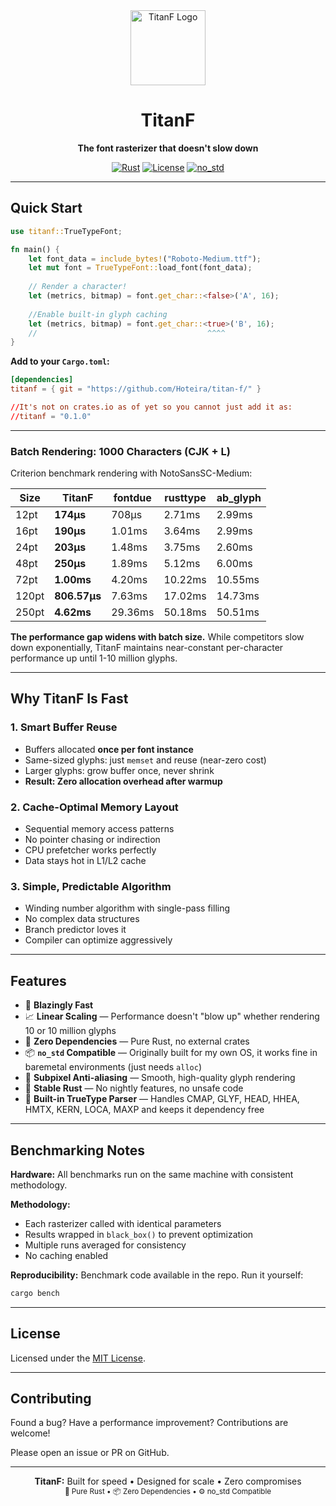 <div align="center">
  <img src="https://github.com/Hoteira/titan-f/img/icon.png" alt="TitanF Logo" width="120" height="120">
  
  # TitanF
  
  **The font rasterizer that doesn't slow down**
  
  [![Rust](https://img.shields.io/badge/rust-%23000000.svg?style=flat&logo=rust&logoColor=white)](https://www.rust-lang.org/)
  [![License](https://img.shields.io/badge/license-MIT-blue.svg)](LICENSE-MIT)
  [![no_std](https://img.shields.io/badge/no__std-compatible-success.svg)](https://docs.rust-embedded.org/book/)

</div>

---

## Quick Start
```rust
use titanf::TrueTypeFont;

fn main() {
    let font_data = include_bytes!("Roboto-Medium.ttf");
    let mut font = TrueTypeFont::load_font(font_data);
    
    // Render a character!
    let (metrics, bitmap) = font.get_char::<false>('A', 16);
    
    //Enable built-in glyph caching
    let (metrics, bitmap) = font.get_char::<true>('B', 16);
    //                                      ^^^^
}
```

**Add to your `Cargo.toml`:**
```toml
[dependencies]
titanf = { git = "https://github.com/Hoteira/titan-f/" }

//It's not on crates.io as of yet so you cannot just add it as:
//titanf = "0.1.0"
```

---



### Batch Rendering: 1000 Characters (CJK + L)

Criterion benchmark rendering with NotoSansSC-Medium:

| Size | TitanF | fontdue | rusttype | ab_glyph | 
|------|--------|---------|----------|----------|
| 12pt | **174µs** | 708µs | 2.71ms | 2.99ms |
| 16pt | **190µs** | 1.01ms | 3.64ms | 2.99ms |
| 24pt | **203µs** | 1.48ms | 3.75ms | 2.60ms |
| 48pt | **250µs** | 1.89ms | 5.12ms | 6.00ms |
| 72pt | **1.00ms** | 4.20ms | 10.22ms | 10.55ms |
| 120pt | **806.57µs** | 7.63ms | 17.02ms | 14.73ms |
| 250pt | **4.62ms** | 29.36ms | 50.18ms | 50.51ms |

**The performance gap widens with batch size.** While competitors slow down exponentially, TitanF maintains near-constant per-character performance up until 1-10 million glyphs.

---

## Why TitanF Is Fast

### 1. Smart Buffer Reuse
- Buffers allocated **once per font instance**
- Same-sized glyphs: just `memset` and reuse (near-zero cost)
- Larger glyphs: grow buffer once, never shrink
- **Result: Zero allocation overhead after warmup**

### 2. Cache-Optimal Memory Layout
- Sequential memory access patterns
- No pointer chasing or indirection
- CPU prefetcher works perfectly
- Data stays hot in L1/L2 cache

### 3. Simple, Predictable Algorithm
- Winding number algorithm with single-pass filling
- No complex data structures
- Branch predictor loves it
- Compiler can optimize aggressively

---

## Features

- 🚀 **Blazingly Fast** 
- 📈 **Linear Scaling** — Performance doesn't "blow up" whether rendering 10 or 10 million glyphs
- 🦀 **Zero Dependencies** — Pure Rust, no external crates
- 📦 **`no_std` Compatible** — Originally built for my own OS, it works fine in baremetal environments (just needs `alloc`)
- 🎨 **Subpixel Anti-aliasing** — Smooth, high-quality glyph rendering
- 💯 **Stable Rust** — No nightly features, no unsafe code
- 🔧 **Built-in TrueType Parser** — Handles CMAP, GLYF, HEAD, HHEA, HMTX, KERN, LOCA, MAXP and keeps it dependency free

---

## Benchmarking Notes

**Hardware:** All benchmarks run on the same machine with consistent methodology.

**Methodology:**
- Each rasterizer called with identical parameters
- Results wrapped in `black_box()` to prevent optimization
- Multiple runs averaged for consistency
- No caching enabled

**Reproducibility:** Benchmark code available in the repo. Run it yourself:
```bash
cargo bench
```

---

## License

Licensed under the [MIT License](LICENSE-MIT).

---

## Contributing

Found a bug? Have a performance improvement? Contributions are welcome!

Please open an issue or PR on GitHub.

---

<div align="center">
  <strong>TitanF:</strong> Built for speed • Designed for scale • Zero compromises  
  <br><sub>🦀 Pure Rust • 📦 Zero Dependencies • ⚙️ no_std Compatible</sub>
</div>



